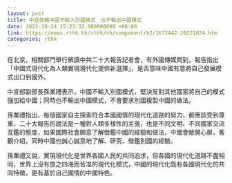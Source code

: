 ```yaml
---
layout: post
title: 中宣部稱中國不輸入別國模式　也不輸出中國模式
date: 2022-10-24 15:23:32.000000000 +08:00
link: https://news.rthk.hk/rthk/ch/component/k2/1672442-20221024.htm
categories: rthk
---
```


在北京，相關部門舉行解讀中共二十大報告記者會，有外國傳媒問到，報告指出「中國式現代化為人類實現現代化提供新選擇」，是否意味中國有意將自己發展模式出口到國外。

中宣部副部長孫業禮表示，中國不輸入別國模式，堅決反對其他國家將自己的模式強加給中國；同時也不輸出中國模式，不會要求別國複製中國的做法。

孫業禮指出，每個國家自主探索符合本國國情的現代化道路的努力，都應該受到尊重，二十大報告的說法是一種對人類多樣性的主張，也是不同文明、不同國家交流互鑑的態度，如果國際社會願意了解借鑑中國的經驗和做法，中國會敞開心扉，客觀介紹，同時中國也誠心誠意地了解、研究、借鑑別國的經驗。

孫業禮又說，實現現代化是世界各國人民的共同追求，但各國的現代化道路不盡相同，世界上沒有放之四海而皆准的現代化模式，中國的現代化既有各國現代化的共同特徵，更有基於自己國情的中國特色。
